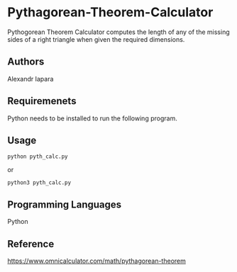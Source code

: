 # Pythagorean-Theorem-Calculator
Pythogorean Theorem Calculator computes the length of any of the missing sides of a right triangle when given the required dimensions.

## Authors 
Alexandr Iapara

## Requiremenets
Python needs to be installed to run the following program.

## Usage
```
python pyth_calc.py
```
or 
```
python3 pyth_calc.py
```

## Programming Languages
Python

## Reference
https://www.omnicalculator.com/math/pythagorean-theorem